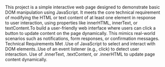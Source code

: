 This project is a simple interactive web page designed to demonstrate basic DOM manipulation using JavaScript. It meets the core technical requirement of modifying the HTML or text content of at least one element in response to user interaction, using properties like innerHTML, innerText, or textContent.To build a user-friendly web interface where users can click a button to update content on the page dynamically. This mimics real-world scenarios such as notifications, form responses, or confirmation messages. Technical Requirements Met .Use of JavaScript to select and interact with DOM elements..Use of an event listener (e.g., click) to detect user interaction. Use of .innerText, .textContent, or .innerHTML to update page content dynamically.

